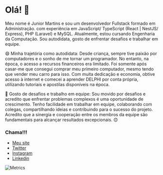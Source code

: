 # Olá! 👋

Meu nome é Junior Martins e sou um desenvolvedor Fullstack formado em Administração. com experiência em JavaScript/ TypeScript (React | NestJS/ Express), PHP (Laravel) e MySQL. Atualmente, estou cursando Engenharia da Computação. Sou autodidata, gosto de enfrentar desafios e trabalhar em equipe.

😄 Minha trajetória como autodidata:
Desde criança, sempre tive paixão por computadores e o sonho de me tornar um programador. No entanto, na época, o acesso a recursos financeiros era limitado. Foi somente após casar-me que consegui comprar meu primeiro computador, mesmo tendo que vender meu carro para isso. Com muita dedicação e economia, obtive acesso à internet e comecei a aprender DELPHI por conta própria, utilizando tutoriais e apostilas disponíveis na época.

💪 Gosto de desafios e trabalho em equipe:
Sou movido por desafios e acredito que enfrentar problemas complexos é uma oportunidade de crescimento. Tenho facilidade em trabalhar em equipe, colaborando com colegas, compartilhando ideias e contribuindo para o sucesso do projeto. Acredito que a sinergia e cooperação entre os membros da equipe são fundamentais para alcançar resultados excepcionais. 😊

### Chama!!!
- [Meu site](https://juniormartins.dev)
- [Twitter](https://twitter.com/juniormartinxo)
- [Instagram](https://www.instagram.com/juniormartinxo/)
- [Linkedin](https://www.linkedin.com/in/juniormartinxo/)


![Metrics](https://metrics.lecoq.io/juniormartinxo?template=classic&isocalendar=1&languages=1&repositories=1&gists=1&introduction=1&repositories=100&repositories.batch=100&repositories.forks=false&repositories.affiliations=owner&isocalendar.duration=half-year&languages.limit=8&languages.threshold=0%25&languages.colors=github&languages.sections=most-used&languages.indepth=false&languages.analysis.timeout=15&languages.categories=markup%2C%20programming&languages.recent.categories=markup%2C%20programming&languages.recent.load=300&languages.recent.days=14&introduction.title=true&config.timezone=America%2FSao_Paulo)

<!--
**juniormartinxo/juniormartinxo** is a ✨ _special_ ✨ repository because its `README.md` (this file) appears on your GitHub profile.

Here are some ideas to get you started:

- 🔭 I’m currently working on ...
- 🌱 I’m currently learning ...
- 👯 I’m looking to collaborate on ...
- 🤔 I’m looking for help with ...
- 💬 Ask me about ...
- 📫 How to reach me: ...
- 😄 Pronouns: ...
- ⚡ Fun fact: ...


|   Github Status   |  Most Used Languages  |
|     :---:      |     :---:      |
|  [![juniormartinxo's GitHub stats](https://github-readme-stats.vercel.app/api?username=juniormartinxo&show_icons=true&theme=noctis_minimus&count_private=true)](https://github.com/juniormartinxo/github-readme-stats&show_icons=true&theme=noctis_minimus&count_private=true)  |   [![Top Langs](https://github-readme-stats.vercel.app/api/top-langs/?username=juniormartinxo&theme=noctis_minimus&langs_count=6&layout=compact)](https://github.com/juniormartinxo/github-readme-stats&theme=noctis_minimus&langs_count=6&layout=compact)  |
-->







